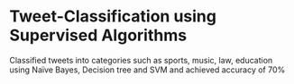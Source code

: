 # Tweet-Classification using Supervised Algorithms
Classified tweets into categories such as sports, music, law, education using Naïve Bayes, Decision tree and SVM and achieved accuracy of 70%
